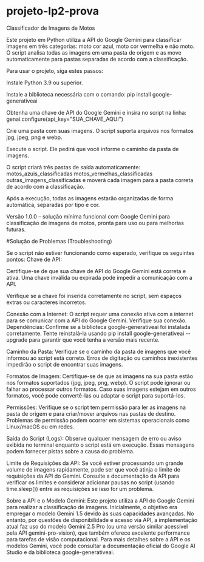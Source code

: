 # projeto-lp2-prova

Classificador de Imagens de Motos

Este projeto em Python utiliza a API do Google Gemini para classificar imagens em três categorias: moto cor azul, moto cor vermelha e não moto. O script analisa todas as imagens em uma pasta de origem e as move automaticamente para pastas separadas de acordo com a classificação.

Para usar o projeto, siga estes passos:

Instale Python 3.9 ou superior.

Instale a biblioteca necessária com o comando: pip install google-generativeai

Obtenha uma chave de API do Google Gemini e insira no script na linha: genai.configure(api_key="SUA_CHAVE_AQUI")

Crie uma pasta com suas imagens. O script suporta arquivos nos formatos jpg, jpeg, png e webp.

Execute o script. Ele pedirá que você informe o caminho da pasta de imagens.

O script criará três pastas de saída automaticamente: motos_azuis_classificadas motos_vermelhas_classificadas outras_imagens_classificadas e moverá cada imagem para a pasta correta de acordo com a classificação.

Após a execução, todas as imagens estarão organizadas de forma automática, separadas por tipo e cor.

Versão 1.0.0 – solução mínima funcional com Google Gemini para classificação de imagens de motos, pronta para uso ou para melhorias futuras.


#Solução de Problemas (Troubleshooting)

Se o script não estiver funcionando como esperado, verifique os seguintes pontos:
Chave de API:

Certifique-se de que sua chave de API do Google Gemini está correta e ativa. Uma chave inválida ou expirada pode impedir a comunicação com a API.

Verifique se a chave foi inserida corretamente no script, sem espaços extras ou caracteres incorretos.

Conexão com a Internet:
O script requer uma conexão ativa com a internet para se comunicar com a API do Google Gemini. Verifique sua conexão.
Dependências:
Confirme se a biblioteca google-generativeai foi instalada corretamente. Tente reinstalá-la usando pip install google-generativeai --upgrade para garantir que você tenha a versão mais recente.

Caminho da Pasta:
Verifique se o caminho da pasta de imagens que você informou ao script está correto. Erros de digitação ou caminhos inexistentes impedirão o script de encontrar suas imagens.

Formatos de Imagem:
Certifique-se de que as imagens na sua pasta estão nos formatos suportados (jpg, jpeg, png, webp). O script pode ignorar ou falhar ao processar outros formatos.
Caso suas imagens estejam em outros formatos, você pode convertê-las ou adaptar o script para suportá-los.

Permissões:
Verifique se o script tem permissão para ler as imagens na pasta de origem e para criar/mover arquivos nas pastas de destino. Problemas de permissão podem ocorrer em sistemas operacionais como Linux/macOS ou em redes.

Saída do Script (Logs):
Observe qualquer mensagem de erro ou aviso exibida no terminal enquanto o script está em execução. Essas mensagens podem fornecer pistas sobre a causa do problema.

Limite de Requisições da API:
Se você estiver processando um grande volume de imagens rapidamente, pode ser que você atinja o limite de requisições da API do Gemini. Consulte a documentação da API para verificar os limites e considerar adicionar pausas no script (usando time.sleep()) entre as requisições se isso for um problema.


Sobre a API e o Modelo Gemini:
Este projeto utiliza a API do Google Gemini para realizar a classificação de imagens. Inicialmente, o objetivo era empregar o modelo Gemini 1.5 devido às suas capacidades avançadas. No entanto, por questões de disponibilidade e acesso via API, a implementação atual faz uso do modelo Gemini 2.5 Pro (ou uma versão similar acessível pela API gemini-pro-vision), que também oferece excelente performance para tarefas de visão computacional.
Para mais detalhes sobre a API e os modelos Gemini, você pode consultar a documentação oficial do Google AI Studio e da biblioteca google-generativeai.

